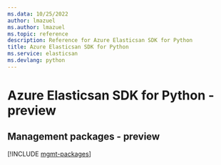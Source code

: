 ```yaml
---
ms.data: 10/25/2022
author: lmazuel
ms.author: lmazuel
ms.topic: reference
description: Reference for Azure Elasticsan SDK for Python
title: Azure Elasticsan SDK for Python
ms.service: elasticsan
ms.devlang: python
---
```

# Azure Elasticsan SDK for Python - preview

## Management packages - preview
[!INCLUDE [mgmt-packages](elasticsan-mgmt-index.md)]
